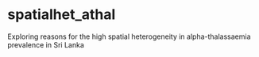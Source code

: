 # spatialhet_athal
Exploring reasons for the high spatial heterogeneity in alpha-thalassaemia prevalence in Sri Lanka

